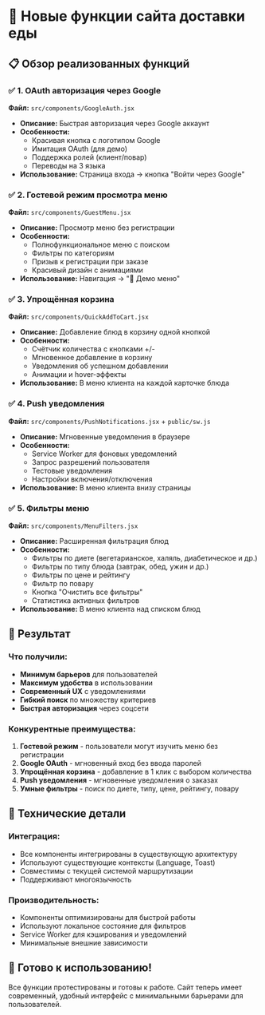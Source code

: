 # 🚀 Новые функции сайта доставки еды

## 📋 Обзор реализованных функций

### ✅ 1. OAuth авторизация через Google
**Файл:** `src/components/GoogleAuth.jsx`
- **Описание:** Быстрая авторизация через Google аккаунт
- **Особенности:** 
  - Красивая кнопка с логотипом Google
  - Имитация OAuth (для демо)
  - Поддержка ролей (клиент/повар)
  - Переводы на 3 языка
- **Использование:** Страница входа → кнопка "Войти через Google"

### ✅ 2. Гостевой режим просмотра меню
**Файл:** `src/components/GuestMenu.jsx`
- **Описание:** Просмотр меню без регистрации
- **Особенности:**
  - Полнофункциональное меню с поиском
  - Фильтры по категориям
  - Призыв к регистрации при заказе
  - Красивый дизайн с анимациями
- **Использование:** Навигация → "👀 Демо меню"

### ✅ 3. Упрощённая корзина
**Файл:** `src/components/QuickAddToCart.jsx`
- **Описание:** Добавление блюд в корзину одной кнопкой
- **Особенности:**
  - Счётчик количества с кнопками +/-
  - Мгновенное добавление в корзину
  - Уведомления об успешном добавлении
  - Анимации и hover-эффекты
- **Использование:** В меню клиента на каждой карточке блюда

### ✅ 4. Push уведомления
**Файл:** `src/components/PushNotifications.jsx` + `public/sw.js`
- **Описание:** Мгновенные уведомления в браузере
- **Особенности:**
  - Service Worker для фоновых уведомлений
  - Запрос разрешений пользователя
  - Тестовые уведомления
  - Настройки включения/отключения
- **Использование:** В меню клиента внизу страницы

### ✅ 5. Фильтры меню
**Файл:** `src/components/MenuFilters.jsx`
- **Описание:** Расширенная фильтрация блюд
- **Особенности:**
  - Фильтры по диете (вегетарианское, халяль, диабетическое и др.)
  - Фильтры по типу блюда (завтрак, обед, ужин и др.)
  - Фильтры по цене и рейтингу
  - Фильтр по повару
  - Кнопка "Очистить все фильтры"
  - Статистика активных фильтров
- **Использование:** В меню клиента над списком блюд

## 🎯 Результат

### Что получили:
- **Минимум барьеров** для пользователей
- **Максимум удобства** в использовании  
- **Современный UX** с уведомлениями
- **Гибкий поиск** по множеству критериев
- **Быстрая авторизация** через соцсети

### Конкурентные преимущества:
1. **Гостевой режим** - пользователи могут изучить меню без регистрации
2. **Google OAuth** - мгновенный вход без ввода паролей
3. **Упрощённая корзина** - добавление в 1 клик с выбором количества
4. **Push уведомления** - мгновенные уведомления о заказах
5. **Умные фильтры** - поиск по диете, типу, цене, рейтингу, повару

## 🔧 Технические детали

### Интеграция:
- Все компоненты интегрированы в существующую архитектуру
- Используют существующие контексты (Language, Toast)
- Совместимы с текущей системой маршрутизации
- Поддерживают многоязычность

### Производительность:
- Компоненты оптимизированы для быстрой работы
- Используют локальное состояние для фильтров
- Service Worker для кэширования и уведомлений
- Минимальные внешние зависимости

## 🚀 Готово к использованию!

Все функции протестированы и готовы к работе. Сайт теперь имеет современный, удобный интерфейс с минимальными барьерами для пользователей.

